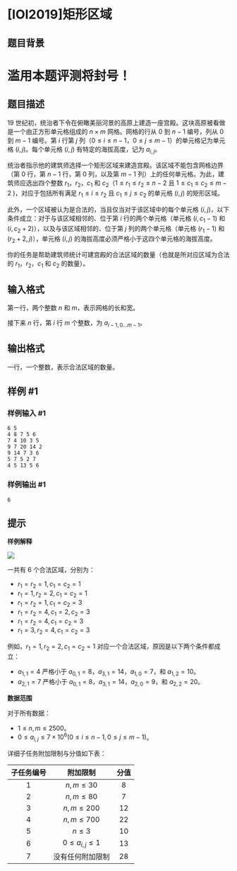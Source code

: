 # [IOI2019]矩形区域

## 题目背景

# 滥用本题评测将封号！

## 题目描述

19 世纪初，统治者下令在俯瞰美丽河景的高原上建造一座宫殿。这块高原被看做是一个由正方形单元格组成的 $n \times m$ 网格。网格的行从 $0$ 到 $n-1$ 编号，列从 $0$ 到 $m-1$ 编号。第 $i$ 行第 $j$ 列（$0 \le i \le n-1$，$0 \le j \le m-1$）的单元格记为单元格 $(i,j)$。每个单元格 $(i,j)$ 有特定的海拔高度，记为 $a_{i,j}$。

统治者指示他的建筑师选择一个矩形区域来建造宫殿。该区域不能包含网格边界（第 $0$ 行，第 $n-1$ 行，第 $0$ 列，以及第 $m-1$ 列）上的任何单元格。为此，建筑师应选出四个整数 $r_1$，$r_2$，$c_1$ 和 $c_2$（$1 \le r_1 \le r_2 \le n-2$ 且 $1 \le c_1 \le c_2 \le m-2$ )，对应于包括所有满足 $r_1 \le i \le r_2$ 且 $c_1 \le j \le c_2$ 的单元格 $(i,j)$ 的矩形区域。

此外，一个区域被认为是合法的，当且仅当对于该区域中的每个单元格 $(i,j)$，以下条件成立：对于与该区域相邻的、位于第 $i$ 行的两个单元格（单元格 $(i,c_1-1)$ 和 $(i,c_2+2)$），以及与该区域相邻的、位于第 $j$ 列的两个单元格（单元格 $(r_1-1)$ 和 $(r_2+2,j)$），单元格 $(i,j)$ 的海拔高度必须严格小于这四个单元格的海拔高度。

你的任务是帮助建筑师统计可建宫殿的合法区域的数量（也就是所对应区域为合法的 $r_1$，$r_2$，$c_1$ 和 $c_2$ 的数量）。



## 输入格式

第一行，两个整数 $n$ 和 $m$，表示网格的长和宽。

接下来 $n$ 行，第 $i$ 行 $m$ 个整数，为 $a_{i-1,0\dots m-1}$。



## 输出格式

一行，一个整数，表示合法区域的数量。

## 样例 #1

### 样例输入 #1
```
6 5
4 8 7 5 6
7 4 10 3 5
9 7 20 14 2
9 14 7 3 6
5 7 5 2 7
4 5 13 5 6
```

### 样例输出 #1

```
6
```

## 提示

**样例解释**

![](https://loj-img.upyun.menci.memset0.cn/2019/08/09/5d4d529d7be55.jpg)

一共有 $6$ 个合法区域，分别为：
- $r_1=r_2=1, c_1=c_2=1$
- $r_1=1, r_2=2, c_1=c_2=1$
- $r_1=r_2=1, c_1=c_2=3$
- $r_1=r_2=4, c_1=2,c_2=3$
- $r_1=r_2=4, c_1=c_2=3$
- $r_1=3,r_2=4,c_1=c_2=3$

例如，$r_1=1, r_2=2, c_1=c_2=1$ 对应一个合法区域，原因是以下两个条件都成立：
- $a_{1,1}=4$ 严格小于 $a_{0,1}=8$，$a_{3,1}=14$，$a_{1,0}=7$，和 $a_{1,2}=10$。
- $a_{2,1}=7$ 严格小于 $a_{0,1}=8$，$a_{3,1}=14$，$a_{2,0}=9$，和 $a_{2,2}=20$。

**数据范围**

对于所有数据：
- $1 \le n, m \le 2500$。
- $0 \le a_{i,j} \le 7 \times 10^6 (0 \le i \le n - 1, 0 \le j \le m - 1)$。

详细子任务附加限制与分值如下表：

|子任务编号|附加限制|分值|
|:-:|:-:|:-:|
|$1$|$n, m \le 30$|$8$|
|$2$|$n, m \le 80$|$7$|
|$3$|$n, m \le 200$|$12$|
|$4$|$n, m \le 700$|$22$|
|$5$|$n \le 3$|$10$|
|$6$|$0 \le a_{i,j} \le 1$|$13$|
|$7$|没有任何附加限制|$28$|
